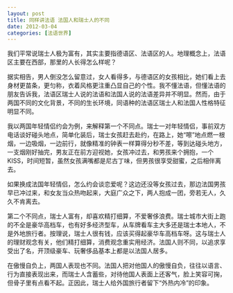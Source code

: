 ```yaml
---
layout: post
title: 同样讲法语 法国人和瑞士人的不同
date: 2012-03-04
categories: [法语世界]  
---
```


我们平常说瑞士人极为富有，其实主要指德语区、法语区的人。地理概念上，法语区主要在西部，那里的人长得怎么样呢？

据实相告，男人倒没怎么留意过，女人看得多，与德语区的女孩相比，她们看上去身材更苗条，更匀称，衣着风格更注重凸显自己的个性。我不懂法语，但懂法语的朋友告诉我，法语区瑞士人说的法语和法国人说的法语差异并不明显。然而，由于两国不同的文化背景，不同的生长环境，同语种的法语区瑞士人和法国人性格特征明显不同。

我以两国年轻情侣约会为例，来解释第一个不同点。瑞士一对年轻情侣，事前双方电话谈好碰头地点，简单化装后，瑞士女孩赶去赴约，在路上，她“嚓”地点燃一根烟，一边吸烟，一边前行，就像精准的钟表一样算得分秒不差，等到达碰头地方，一支烟刚好抽完，男友正在前方迎视她，女孩冲过去，和男孩来个拥抱，一个KISS，时间短暂，虽然女孩满嘴都是尼古丁味，但男孩很享受甜蜜，之后相伴离去。

如果换成法国年轻情侣，怎么约会谈恋爱呢？这边还没等女孩过去，那边法国男孩早已冲过来，和女友当众热吻起来，大庭广众之下，两人抱成一团，旁若无人，久久不肯离去。

第二个不同点，瑞士人富有，却喜欢精打细算，不爱奢侈浪费。瑞士城市大街上跑的不全是豪华高档车，也有好多经济型车，从车牌看车主大多还是瑞士本地人，不是外地旅行者。按理说，瑞士人很有钱，应该买得起豪华车高档车呀。这与瑞士人的理财观念有关，他们精打细算，消费观念重实用经济。法国人则不同，以追求享受出了名，开顶级豪车、玩奢侈品基本上都是以法国人居多。

在傲慢自负上，两国人表现也不同。法国人把对他国人的傲慢自负，往往以语言、行为直接表现出来，而瑞士人含蓄些，对待他国人表面上还客气，脸上笑容可掬，但骨子里有点看不起。正因此，瑞士人给外国旅行者留下“外热内冷”的印象。
